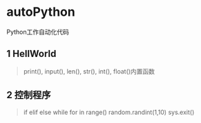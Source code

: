 # autoPython
Python工作自动化代码
## 1 HellWorld
> print(), input(), len(), str(), int(), float()内置函数
## 2 控制程序
> if elif else while for in range() random.randint(1,10) sys.exit()
